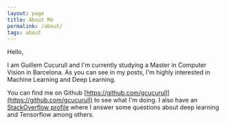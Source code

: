 ```yaml
---
layout: page
title: About Me
permalink: /about/
tags: about
---
```


Hello,

I am Guillem Cucurull and I'm currently studying a Master in Computer Vision in Barcelona.
As you can see in my posts, I'm highly interested in Machine Learning and Deep Learning.

You can find me on Github [https://github.com/gcucurull](https://github.com/gcucurull) to see what I'm doing. I also have an [StackOverflow profile](http://stackoverflow.com/users/1738214/gcucurull?tab=profile) where I answer some questions about deep learning and Tensorflow among others.
